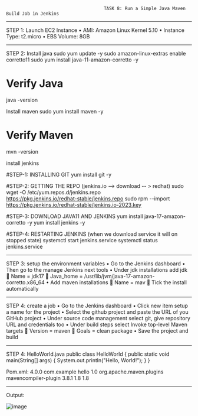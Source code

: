                                          TASK 8: Run a Simple Java Maven Build Job in Jenkins
________________________________________
STEP 1: Launch EC2 Instance
•	AMI: Amazon Linux Kernel 5.10
•	Instance Type: t2.micro
•	EBS Volume: 8GB
________________________________________
STEP 2:  Install java
sudo yum update -y
sudo amazon-linux-extras enable corretto11
sudo yum install java-11-amazon-corretto -y
# Verify Java
java -version

Install maven
sudo yum install maven -y
# Verify Maven
mvn -version

install jenkins

#STEP-1: INSTALLING GIT 
yum install git  -y

#STEP-2: GETTING THE REPO (jenkins.io --> download -- > redhat)
sudo wget -O /etc/yum.repos.d/jenkins.repo \
    https://pkg.jenkins.io/redhat-stable/jenkins.repo
sudo rpm --import https://pkg.jenkins.io/redhat-stable/jenkins.io-2023.key

#STEP-3: DOWNLOAD JAVA11 AND JENKINS
yum install java-17-amazon-corretto -y
yum install jenkins -y

#STEP-4: RESTARTING JENKINS (when we download service it will on stopped state)
systemctl start jenkins.service
systemctl status jenkins.service
________________________________________
STEP 3: setup the environment variables
•	Go to the Jenkins dashboard
•	Then go to the manage Jenkins next tools
•	Under jdk installations add jdk
	Name = jdk17
	Java_home = /usr/lib/jvm/java-17-amazon-corretto.x86_64
•	Add maven installations
	Name = mav
	Tick the install automatically
________________________________________
STEP 4: create a job
•	Go to the Jenkins dashboard
•	Click new item setup a name for the project 
•	Select the github project and paste the URL of you GitHub project
•	Under source code management select git, give repository URL and credentials too
•	Under build steps select Invoke top-level Maven targets 
	Version = maven
	Goals = clean package
•	Save the project and build
________________________________________
STEP 4: HelloWorld.java
public class HelloWorld {
    public static void main(String[] args) {
        System.out.println("Hello, World!");
    }
}

Pom.xml:
<project>
<modelVersion>4.0.0</modelVersion> <groupId>com.example</groupId> <artifactId>hello</artifactId>
<version>1.0</version> <build> <plugins> <plugin> <groupId>org.apache.maven.plugins</groupId> <artifactId>mavencompiler-plugin</artifactId> <version>3.8.1</version> <configuration> <source>1.8</source> <target>1.8</target>
</configuration> </plugin> </plugins> </build> </project>
________________________________________
Output:  
 
![image](https://github.com/user-attachments/assets/a45495b0-e396-4716-8827-3fcc1cfaa54c)


